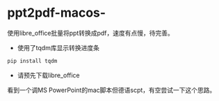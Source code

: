 # ppt2pdf-macos-
使用libre_office批量将ppt转换成pdf，速度有点慢，待完善。
- 使用了tqdm库显示转换进度条
```python
pip install tqdm
```
- 请预先下载libre_office

看到一个调MS PowerPoint的mac脚本但德语scpt，有空尝试一下这个思路。
